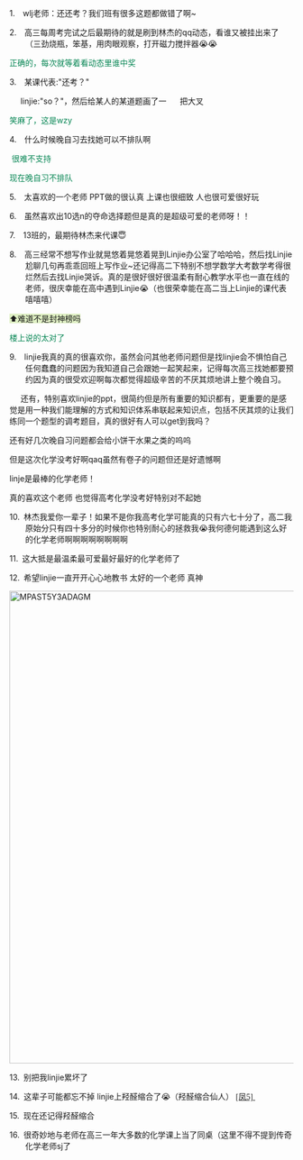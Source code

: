 <p class="MsoNormal" style="margin-left:21.0pt;text-indent:-21.0pt;mso-list:l52 level1 lfo53">
<?if !supportLists?><span lang="EN-US"><span style="mso-list:Ignore">1.<span style='font:7.0pt "Times New Roman"'>     
                    </span></span></span>
<?endif?><span class="SpellE"><span lang="EN-US">wlj</span></span>老师：还还考？我们班有很多这题都做错了啊<span lang="EN-US">~</span>
</p><p class="MsoNormal" style="margin-left:21.0pt;text-indent:-21.0pt;mso-list:l52 level1 lfo53">
<?if !supportLists?><span lang="EN-US"><span style="mso-list:Ignore">2.<span style='font:7.0pt "Times New Roman"'>     
                    </span></span></span>
<?endif?>高三每周考完试之后最期待的就是刷到林杰的<span class="SpellE"><span lang="EN-US">qq</span></span>动态，看谁又被挂出来了（<span class="GramE">三劲烧瓶</span>，<span class="GramE">笨基</span>，用肉眼观察，打开磁力搅拌器<span class="Emoji"><span lang="EN-US">😭😭</span></span>
</p><p class="MsoNormal"><span style="color:#078654">正确的，每次就等着看动态里谁中奖</span></p><p class="MsoNormal" style="margin-left:21.0pt;text-indent:-21.0pt;mso-list:l52 level1 lfo53">
<?if !supportLists?><span lang="EN-US"><span style="mso-list:Ignore">3.<span style='font:7.0pt "Times New Roman"'>     
                    </span></span></span>
<?endif?><span class="GramE">某课代表</span><span lang="EN-US">:"</span>还考？<span lang="EN-US">"</span>
</p><p class="MsoNormal"><span lang="EN-US"><span style="mso-spacerun:yes">     </span><span class="SpellE">linjie</span>:"so</span>？<span lang="EN-US">"</span>，然后给某人的某道题画了一<span lang="EN-US"><span style="mso-spacerun:yes">      </span></span>把大叉</p><p class="MsoNormal"><span class="GramE"><span style="color:#078654">笑麻了</span></span><span style="color:#078654">，这是<span class="SpellE"><span lang="EN-US">wzy</span></span></span></p><p class="MsoNormal" style="margin-left:21.0pt;text-indent:-21.0pt;mso-list:l52 level1 lfo53">
<?if !supportLists?><span lang="EN-US"><span style="mso-list:Ignore">4.<span style='font:7.0pt "Times New Roman"'>     
                    </span></span></span>
<?endif?>什么时候晚自习去找她可以不排队啊
        </p><p class="MsoNormal"><span lang="EN-US"><span style="mso-spacerun:yes"> </span></span><span style="color:#078654">很难不支持</span></p><p class="MsoNormal"><span style="color:#078654">现在晚自习不排队</span></p><p class="MsoNormal" style="margin-left:21.0pt;text-indent:-21.0pt;mso-list:l52 level1 lfo53">
<?if !supportLists?><span lang="EN-US"><span style="mso-list:Ignore">5.<span style='font:7.0pt "Times New Roman"'>     
                    </span></span></span>
<?endif?>太喜欢的一个老师<span lang="EN-US"> PPT</span>做的很认真 上课也很细致
            人也很可爱很好玩
        </p><p class="MsoNormal" style="margin-left:21.0pt;text-indent:-21.0pt;mso-list:l52 level1 lfo53">
<?if !supportLists?><span lang="EN-US"><span style="mso-list:Ignore">6.<span style='font:7.0pt "Times New Roman"'>     
                    </span></span></span>
<?endif?>虽然喜欢出<span lang="EN-US">10</span>选<span lang="EN-US">n</span>的夺命选择题但是真的是超级可爱的老师呀！！
        </p><p class="MsoNormal" style="margin-left:21.0pt;text-indent:-21.0pt;mso-list:l52 level1 lfo53">
<?if !supportLists?><span lang="EN-US"><span style="mso-list:Ignore">7.<span style='font:7.0pt "Times New Roman"'>     
                    </span></span></span>
<?endif?><span lang="EN-US">13</span>班的，最期待林杰来代课<span class="Emoji"><span lang="EN-US">😇</span></span>
</p><p class="MsoNormal" style="margin-left:21.0pt;text-indent:-21.0pt;mso-list:l52 level1 lfo53">
<?if !supportLists?><span lang="EN-US"><span style="mso-list:Ignore">8.<span style='font:7.0pt "Times New Roman"'>     
                    </span></span></span>
<?endif?>高三经常不想写作业就<span class="GramE">晃悠着晃悠着</span>晃到<span class="SpellE"><span lang="EN-US">Linjie</span></span>办公室了哈哈<span class="GramE">哈</span>，然后找<span class="SpellE"><span lang="EN-US">Linjie</span></span><span class="GramE">尬</span>聊几句再<span class="GramE">乖乖回</span>班上写作业<span lang="EN-US">~</span>还记得高二下特别不想学数学大考数学考得很烂然后去找<span class="SpellE"><span lang="EN-US">Linjie</span></span>哭诉。真的是<span class="GramE">很好很好</span>很温柔有耐心教学水平也一直在线的老师，很庆幸能在高中遇到<span class="SpellE"><span lang="EN-US">Linjie</span></span><span class="Emoji"><span lang="EN-US">😭</span></span>（也很荣幸能在高二当上<span class="SpellE"><span lang="EN-US">Linjie</span></span>的课代表嘻嘻<span class="GramE">嘻</span>）
        </p><p class="MsoNormal"><span class="Emoji"><span lang="EN-US" style="background:#DFF0C4">⬆️</span></span><span style="background:#DFF0C4">难道不是封神榜吗</span></p><p class="MsoNormal"><span style="color:#078654">楼上说的太对了</span></p><p class="MsoNormal" style="margin-left:21.0pt;text-indent:-21.0pt;mso-list:l52 level1 lfo53">
<?if !supportLists?><span lang="EN-US"><span style="mso-list:Ignore">9.<span style='font:7.0pt "Times New Roman"'>     
                    </span></span></span>
<?endif?><span class="SpellE"><span lang="EN-US">linjie</span></span>我<span class="GramE">真的真的</span>很喜欢你，虽然会问其他老师问题但是找<span class="SpellE"><span lang="EN-US">linjie</span></span>会不惧怕自己任何蠢蠢的问题因为我知道自己会跟她一起笑起来，记得每次高三找她都要预约因为真的很受欢迎啊每次都觉得超级辛苦的不厌其烦地讲上整个晚自习。
        </p><p class="MsoNormal"><span lang="EN-US"><span style="mso-spacerun:yes">    
                </span></span>还有，特别喜欢<span class="SpellE"><span lang="EN-US">linjie</span></span>的<span lang="EN-US">ppt</span>，很简约但是所有重要的知识都有，更重要的是感觉是用一种我们能理解的方式和知识体系串联起来知识点，包括不厌其烦的让<span class="GramE">我们练同一个</span>题型的调考题目，真的很好有人可以<span lang="EN-US">get</span>到我吗？</p><p class="MsoNormal">还有好几次晚自习问题都会给小饼干水果之类的呜呜</p><p class="MsoNormal">但是这次化学没考好啊<span class="SpellE"><span lang="EN-US">qaq</span></span>虽然有卷子的问题但还是好遗憾啊</p><p class="MsoNormal"><span class="SpellE"><span lang="EN-US">linje</span></span>是最棒的化学老师！</p><p class="MsoNormal">真的喜欢这个老师 也觉得高考化学没考好特别对不起她</p><p class="MsoNormal" style="margin-left:21.0pt;text-indent:-21.0pt;mso-list:l52 level1 lfo53">
<?if !supportLists?><span lang="EN-US"><span style="mso-list:Ignore">10.<span style='font:7.0pt "Times New Roman"'>  
                    </span></span></span>
<?endif?>林杰我爱你一辈子！如果不是你我高考化学可能真的只有六七十分了，高二我原始分只有四十多分的时候你也特别耐心的拯救我<span class="Emoji"><span lang="EN-US">😭</span></span>我何德何能遇到这么好的化学老师啊啊啊啊啊啊啊啊
        </p><p class="MsoNormal" style="margin-left:21.0pt;text-indent:-21.0pt;mso-list:l52 level1 lfo53">
<?if !supportLists?><span lang="EN-US"><span style="mso-list:Ignore">11.<span style='font:7.0pt "Times New Roman"'>  
                    </span></span></span>
<?endif?>这大抵是最温柔最可爱<span class="GramE">最好最好</span>的化学老师了
        </p><p class="MsoNormal" style="margin-left:21.0pt;text-indent:-21.0pt;mso-list:l52 level1 lfo53">
<?if !supportLists?><span lang="EN-US"><span style="mso-list:Ignore">12.<span style='font:7.0pt "Times New Roman"'>  
                    </span></span></span>
<?endif?>希望<span class="SpellE"><span lang="EN-US">linjie</span></span>一直开开心心地教书
            太好的一个老师 真神
        </p><p class="MsoNormal"><span lang="EN-US" style="mso-no-proof:yes"><!--[if gte vml 1]><v:shape
 id="Picture_x0020_125" o:spid="_x0000_i1620" type="#_x0000_t75" alt="MPAST5Y3ADAGM"
 style='width:415.5pt;height:628.9pt;visibility:visible;mso-wrap-style:square'>
 <v:imagedata src="汤逊湖北路1号回忆录.files/image235.jpg" o:title="MPAST5Y3ADAGM"/>
</v:shape><![endif]-->
<?if !vml?><img alt="MPAST5Y3ADAGM" border="0" height="839" src="汤逊湖北路1号回忆录.files/image236.jpg" v:shapes="Picture_x0020_125" width="554"/>
<?endif?>
</span></p><p class="MsoNormal" style="margin-left:21.0pt;text-indent:-21.0pt;mso-list:l52 level1 lfo53">
<?if !supportLists?><span lang="EN-US"><span style="mso-list:Ignore">13.<span style='font:7.0pt "Times New Roman"'>  
                    </span></span></span>
<?endif?>别把我<span class="SpellE"><span lang="EN-US">linjie</span></span>累坏了
        </p><p class="MsoNormal" style="margin-left:21.0pt;text-indent:-21.0pt;mso-list:l52 level1 lfo53"><a style="mso-comment-reference:凤_5;mso-comment-date:20241022T1724">
<?if !supportLists?><span lang="EN-US"><span style="mso-list:Ignore">14.<span style='font:7.0pt "Times New Roman"'>  
                        </span></span></span>
<?endif?>这辈子可能都忘不掉
            </a><span class="SpellE"><span style="mso-comment-continuation:5"><span lang="EN-US">linjie</span></span></span><span style="mso-comment-continuation:5">上羟醛缩合了</span><span style="mso-comment-continuation:
5"><span class="Emoji"><span lang="EN-US">😭</span></span>（羟醛缩合仙人）</span><span lang="EN-US">
<?if !supportAnnotations?><a class="msocomanchor" href="#_msocom_5" id="_anchor_5" language="JavaScript" name="_msoanchor_5" onmouseout="msoCommentHide('_com_5')" onmouseover="msoCommentShow('_anchor_5','_com_5')">
<font face="微软雅黑">[凤5]</font>
</a>
<?endif?><span style="mso-special-character:comment"> </span>
</span></p><p class="MsoNormal" style="margin-left:21.0pt;text-indent:-21.0pt;mso-list:l52 level1 lfo53">
<?if !supportLists?><span lang="EN-US"><span style="mso-list:Ignore">15.<span style='font:7.0pt "Times New Roman"'>  
                    </span></span></span>
<?endif?>现在还记得羟醛缩合
        </p><p class="MsoNormal" style="margin-left:21.0pt;text-indent:-21.0pt;mso-list:l52 level1 lfo53">
<?if !supportLists?><span lang="EN-US"><span style="mso-list:Ignore">16.<span style='font:7.0pt "Times New Roman"'>  
                    </span></span></span>
<?endif?>很奇妙地与老师在高三一年大多数的化学课上当了同桌（这里不得不提到传奇化学老师<span class="SpellE"><span lang="EN-US">sj</span></span>了
        </p>